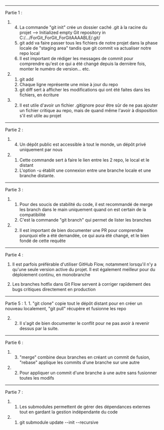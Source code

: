 ______________________________________________________________________________________
Partie 1 :

1.
	4. La commande "git init" crée un dossier caché .git à la racine du projet
		--> Initialized empty Git repository in C:/.../ForGit_ForGit_ForGitAAAABLE/.git/
	5. git add va faire passer tous les fichiers de notre projet dans la phase locale de "staging area" tandis que git commit va actualiser notre repo local
	6. Il est important de rédiger les messages de commit pour comprendre qu'est ce qui a été changé depuis la dernière fois, monter le numéro de version… etc.

2.
	1. git add
	3. Chaque ligne représente une mise à jour du repo
	5. git diff sert à afficher les modifications qui ont été faites dans les fichiers, en écriture

3.
	2. Il est utile d'avoir un fichier .gitignore pour être sûr de ne pas ajouter un fichier critique au repo, mais de quand même l'avoir à disposition s'il est utile au projet

______________________________________________________________________________________
Partie 2 :

1.
	4. Un dépôt public est accessible à tout le monde, un dépôt privé uniquement par nous
2.
	1. Cette commande sert à faire le lien entre les 2 repo, le local et le distant
	2. L'option -u établit une connexion entre une branche locale et une branche distante.

______________________________________________________________________________________
Partie 3 :

1.
	1. Pour des soucis de stabilité du code, il est recommandé de merge les branch dans le main uniquement quand on est certain de la compatibilité
	4. C'est la commande "git branch" qui permet de lister les branches

2.
	2. Il est important de bien documenter une PR pour comprendre pourquoi elle a été demandée, ce qui aura été changé, et le bien fondé de cette requête

______________________________________________________________________________________
Partie 4 :

1. Il est parfois préférable d'utiliser GitHub Flow, notamment lorsqu'il n'y a qu'une seule version active du projet. Il est également meilleur pour du déploiement continu, en monobranche

2. Les branches hotfix dans Git Flow servent à corriger rapidement des bugs critiques directement en production

______________________________________________________________________________________

Partie 5 :
1.
	1. "git clone" copie tout le dépôt distant pour en créer un nouveau localement, "git pull" récupère et fusionne les repo
	
2.
	2. Il s'agit de bien documenter le conflit pour ne pas avoir à revenir dessus par la suite.

______________________________________________________________________________________
Partie 6 :

1.
	3. "merge" combine deux branches en créant un commit de fusion, "rebase" applique les commits d'une branche sur une autre

2.
	2. Pour appliquer un commit d'une branche à une autre sans fusionner toutes les modifs

______________________________________________________________________________________
Partie 7 :

1.
	1. Les submodules permettent de gérer des dépendances externes tout en gardant la gestion indépendante du code

2.
	1. git submodule update --init --recursive
